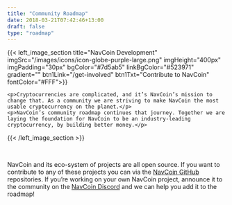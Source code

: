 ```yaml
---
title: "Community Roadmap"
date: 2018-03-21T07:42:46+13:00
draft: false
type: "roadmap"
---
```


{{< left_image_section
    title="NavCoin Development"
    imgSrc="/images/icons/icon-globe-purple-large.png"
    imgHeight="400px"
    imgPadding="30px"
    bgColor="#7d5ab5"
    linkBgColor="#523971"
    gradient=""
    btn1Link="/get-involved"
    btn1Txt="Contribute to NavCoin"
    fontColor="#FFF">}}

    <p>Cryptocurrencies are complicated, and it’s NavCoin’s mission to change that. As a community we are striving to make NavCoin the most usable cryptocurrency on the planet.</p>
    <p>NavCoin’s community roadmap continues that journey. Together we are laying the foundation for NavCoin to be an industry-leading cryptocurrency, by building better money.</p>
{{< /left_image_section >}}

<br />

NavCoin and its eco-system of projects are all open source. If you want to contribute to any of these projects you can via the [NavCoin GitHub](https://github.com/NAVCoin) repositories. If you’re working on your own NavCoin project, announce it to the community on the [NavCoin Discord](https://discord.gg/y4Vu9jw) and we can help you add it to the roadmap!
